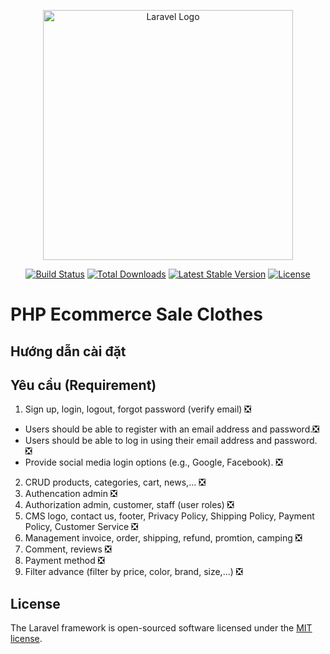 <p align="center"><a href="https://laravel.com" target="_blank"><img src="https://raw.githubusercontent.com/laravel/art/master/logo-lockup/5%20SVG/2%20CMYK/1%20Full%20Color/laravel-logolockup-cmyk-red.svg" width="400" alt="Laravel Logo"></a></p>

<p align="center">
<a href="https://github.com/laravel/framework/actions"><img src="https://github.com/laravel/framework/workflows/tests/badge.svg" alt="Build Status"></a>
<a href="https://packagist.org/packages/laravel/framework"><img src="https://img.shields.io/packagist/dt/laravel/framework" alt="Total Downloads"></a>
<a href="https://packagist.org/packages/laravel/framework"><img src="https://img.shields.io/packagist/v/laravel/framework" alt="Latest Stable Version"></a>
<a href="https://packagist.org/packages/laravel/framework"><img src="https://img.shields.io/packagist/l/laravel/framework" alt="License"></a>
</p>

# PHP Ecommerce Sale Clothes

## Hướng dẫn cài đặt

## Yêu cầu (Requirement)

1. Sign up, login, logout, forgot password (verify email) ❎

-   Users should be able to register with an email address and password.❎
-   Users should be able to log in using their email address and password. ❎
-   Provide social media login options (e.g., Google, Facebook). ❎

2. CRUD products, categories, cart, news,... ❎
3. Authencation admin ❎
4. Authorization admin, customer, staff (user roles) ❎
5. CMS logo, contact us, footer, Privacy Policy, Shipping Policy, Payment Policy, Customer Service ❎
6. Management invoice, order, shipping, refund, promtion, camping ❎
7. Comment, reviews ❎
8. Payment method ❎
9. Filter advance (filter by price, color, brand, size,...) ❎

## License

The Laravel framework is open-sourced software licensed under the [MIT license](https://opensource.org/licenses/MIT).
